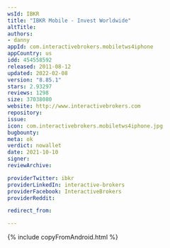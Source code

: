 ```yaml
---
wsId: IBKR
title: "IBKR Mobile - Invest Worldwide"
altTitle: 
authors:
- danny
appId: com.interactivebrokers.mobiletws4iphone
appCountry: us
idd: 454558592
released: 2011-08-12
updated: 2022-02-08
version: "8.85.1"
stars: 2.93297
reviews: 1298
size: 37038080
website: http://www.interactivebrokers.com
repository: 
issue: 
icon: com.interactivebrokers.mobiletws4iphone.jpg
bugbounty: 
meta: ok
verdict: nowallet
date: 2021-10-10
signer: 
reviewArchive:

providerTwitter: ibkr
providerLinkedIn: interactive-brokers
providerFacebook: InteractiveBrokers
providerReddit: 

redirect_from:

---
```


{% include copyFromAndroid.html %}

